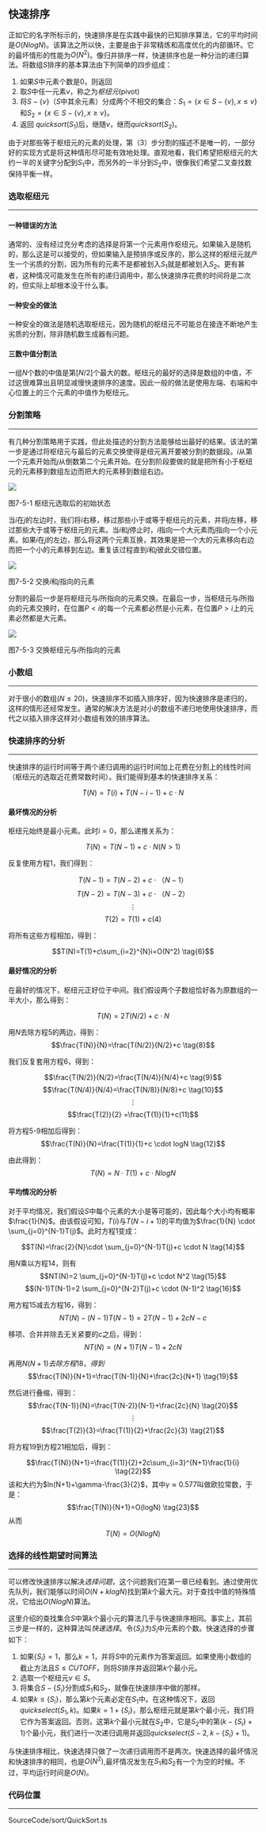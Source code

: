 ## 快速排序

正如它的名字所标示的，快速排序是在实践中最快的已知排序算法，它的平均时间是$O(NlogN)$。该算法之所以快，主要是由于非常精炼和高度优化的内部循环。它的最坏情形的性能为$O(N^2)$。像归并排序一样，快速排序也是一种分治的递归算法。将数组$S$排序的基本算法由下列简单的四步组成：

1.  如果$S$中元素个数是$0$，则返回
2.  取$S$中任一元素$v$，称之为*枢纽元*(pivot)
3.  将$S- \lbrace v \rbrace$（$S$中其余元素）分成两个不相交的集合：$S_1= \lbrace x\in S- \lbrace v \rbrace, x\leq v \rbrace$和$S_2= \lbrace x\in S- \lbrace v \rbrace, x\geq v \rbrace$。
4.  返回 $quicksort(S_1)$后，继随$v$，继而$quicksort(S_2)$。

由于对那些等于枢纽元的元素的处理，第（3）步分割的描述不是唯一的，一部分好的实现方式是将这种情形尽可能有效地处理。直观地看，我们希望把枢纽元的大约一半的关键字分配到$S_1$中，而另外的一半分到$S_2$中，很像我们希望二叉查找数保持平衡一样。

### 选取枢纽元

---

#### 一种错误的方法
通常的、没有经过充分考虑的选择是将第一个元素用作枢纽元。如果输入是随机的，那么这是可以接受的，但如果输入是预排序或反序的，那么这样的枢纽元就产生一个劣质的分割，因为所有的元素不是都被划入$S_1$就是都被划入$S_2$。更有甚者，这种情况可能发生在所有的递归调用中，那么快速排序花费的时间将是二次的，但实际上却根本没干什么事。

#### 一种安全的做法

一种安全的做法是随机选取枢纽元，因为随机的枢纽元不可能总在接连不断地产生劣质的分割，除非随机数生成器有问题。

#### 三数中值分割法

一组$N$个数的中值是第$[N/2]$个最大的数。枢纽元的最好的选择是数组的中值，不过这很难算出且明显减慢快速排序的速度。因此一般的做法是使用左端、右端和中心位置上的三个元素的中值作为枢纽元。


### 分割策略
---
有几种分割策略用于实践，但此处描述的分割方法能够给出最好的结果。该法的第一步是通过将枢纽元与最后的元素交换使得是纽元离开要被分割的数据段。$i$从第一个元素开始而$j$从倒数第二个元素开始。在分割阶段要做的就是把所有小于枢纽元的元素移到数组左边而把大的元素移到数组右边。

<image src="../../../Images/ch7/7-5-1.png"/>

图7-5-1 枢纽元选取后的初始状态

当$i$在$j$的左边时，我们将$i$右移，移过那些小于或等于枢纽元的元素，并将$j$左移，移过那些大于或等于枢纽元的元素。当$i$和$j$停止时，$i$指向一个大元素而$j$指向一个小元素。如果$i$在$j$的左边，那么将这两个元素互换，其效果是把一个大的元素移向右边而把一个小的元素移到左边。重复该过程直到$i$和$j$彼此交错位置。

<image src="../../../Images/ch7/7-5-2.png"/>

图7-5-2 交换$i$和$j$指向的元素

分割的最后一步是将枢纽元与$i$所指向的元素交换。在最后一步，当枢纽元与$i$所指向的元素交换时，在位置$P<i$的每一个元素都必然是小元素，在位置$P>i$上的元素必然都是大元素。

<image src="../../../Images/ch7/7-5-3.png"/>

图7-5-3 交换枢纽元与$i$所指向的元素


### 小数组
---
对于很小的数组$(N\leq20)$，快速排序不如插入排序好，因为快速排序是递归的，这样的情形还经常发生。通常的解决方法是对小的数组不递归地使用快速排序，而代之以插入排序这样对小数组有效的排序算法。


### 快速排序的分析
---
快速排序的运行时间等于两个递归调用的运行时间加上花费在分割上的线性时间（枢纽元的选取近花费常数时间）。我们能得到基本的快速排序关系：

$$T(N)=T(i)+T(N-i-1)+c \cdot N \tag{1}$$

#### 最坏情况的分析

枢纽元始终是最小元素。此时$i=0$，那么递推关系为：

$$T(N)=T(N-1)+c\cdot N(N>1) \tag{2}$$

反复使用方程1，我们得到：

$$T(N-1)=T(N-2)+c\cdot （N-1） \tag{3}$$
$$T(N-2)=T(N-3)+c\cdot （N-2） \tag{4}$$
$$ \vdots$$
$$T(2)=T(1)+c(4) \tag{5}$$

将所有这些方程相加，得到：

$$T(N)=T(1)+c\sum_{i=2}^{N}i=O(N^2) \tag{6}$$

#### 最好情况的分析

在最好的情况下，枢纽元正好位于中间。我们假设两个子数组恰好各为原数组的一半大小，那么得到：

$$T(N)=2T(N/2)+c\cdot N \tag{7}$$

用$N$去除方程5的两边，得到：
$$\frac{T(N)}{N}=\frac{T(N/2)}{N/2}+c \tag{8}$$

我们反复套用方程6，得到：

$$\frac{T(N/2)}{N/2}=\frac{T(N/4)}{N/4}+c \tag{9}$$
$$\frac{T(N/4)}{N/4}=\frac{T(N/8)}{N/8}+c \tag{10}$$
$$ \vdots$$
$$\frac{T(2)}{2} =\frac{T(1)}{1}+c(11)$$

将方程5-9相加后得到：
$$\frac{T(N)}{N}=\frac{T(1)}{1}+c \cdot logN \tag{12}$$

由此得到：
$$T(N)=N \cdot T(1)+c \cdot NlogN \tag{13}$$


#### 平均情况的分析

对于平均情况，我们假设$S$中每个元素的大小是等可能的，因此每个大小均有概率$\frac{1}{N}$。由该假设可知，$T(i)$与$T(N-i+1)$的平均值为$\frac{1}{N} \cdot \sum_{j=0}^{N-1}T(j)$。此时方程1变成：

$$T(N)=\frac{2}{N}\cdot \sum_{j=0}^{N-1}T(j)+c \cdot N \tag{14}$$

用$N$乘以方程14，则有
$$NT(N)=2  \sum_{j=0}^{N-1}T(j)+c \cdot N^2 \tag{15}$$
$$(N-1)T(N-1)=2  \sum_{j=0}^{N-2}T(j)+c \cdot (N-1)^2 \tag{16}$$

用方程15减去方程16，得到：
$$NT(N)-(N-1)T(N-1)=2T(N-1)+2cN-c \tag{17}$$

移项、合并并除去无关紧要的$c$之后，得到：
$$NT(N)=(N+1)T(N-1)+2cN \tag{18}$$

再用$N(N+1)去除方程18，得到$
$$\frac{T(N)}{N+1}=\frac{T(N-1)}{N}+\frac{2c}{N+1} \tag{19}$$

然后进行叠缩，得到：
$$\frac{T(N-1)}{N}=\frac{T(N-2)}{N-1}+\frac{2c}{N} \tag{20}$$
$$\vdots$$
$$\frac{T(2)}{3}=\frac{T(1)}{2}+\frac{2c}{3} \tag{21}$$

将方程19到方程21相加后，得到：

$$\frac{T(N)}{N+1}=\frac{T(1)}{2}+2c\sum_{i=3}^{N+1}\frac{1}{i} \tag{22}$$
该和大约为$ln(N+1)+\gamma-\frac{3}{2}$，其中$\gamma \approx0.577$叫做欧拉常数，于是：
$$\frac{T(N)}{N+1}=O(logN) \tag{23}$$
从而
$$T(N)=O(NlogN) \tag{24}$$


### 选择的线性期望时间算法
---
可以修改快速排序以解决*选择问题*，这个问题我们在第一章已经看到。通过使用优先队列，我们能够以时间$O(N+klogN)$找到第$k$个最大元。对于查找中值的特殊情况，它给出$O(NlogN)$算法。

这里介绍的查找集合$S$中第$k$个最小元的算法几乎与快速排序相同。事实上，其前三步是一样的，这种算法叫*快速选择*。令$\lbrace S_i \rbrace$为$S_i$中元素的个数。快速选择的步骤如下：
1. 如果$\lbrace S_i \rbrace =1$，那么$k=1$，并将$S$中的元素作为答案返回。如果使用小数组的截止方法且$S \leq CUTOFF$，则将$S$排序并返回第$k$个最小元。
2. 选取一个枢纽元$v\in S$。
3. 将集合$S-\lbrace S_i \rbrace$分割成$S_1$和$S_2$，就像在快速排序中做的那样。
4. 如果$k \leq \lbrace S_i \rbrace$，那么第$k$个元素必定在$S_1$中。在这种情况下，返回$quickselect(S_1,k)$。如果$k=1+\lbrace S_i \rbrace$，那么枢纽元就是第$k$个最小元，我们将它作为答案返回。否则，这第$k$个最小元就在$S_2$中，它是$S_2$中的第$(k-\lbrace S_i \rbrace+1)$个最小元，我们进行一次递归调用并返回$quickselect(S-2,k-\lbrace S_i \rbrace+1)$。

与快速排序相比，快速选择只做了一次递归调用而不是两次。快速选择的最坏情况和快速排序的相同，也是$O(N^2)$,最坏情况发生在$S_1$和$S_2$有一个为空的时候。不过，平均运行时间是$O(N)$。

### 代码位置
---
SourceCode/sort/QuickSort.ts